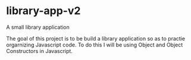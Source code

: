 # library-app-v2
A small library application

The goal of this project is to be build a library application so as to practie orgarnizing Javascript code.
 To do this I will be using Object and Object Constructors in Javascript.

